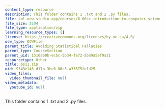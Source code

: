```yaml
---
content_type: resource
description: This folder contains 1 .txt and 2 .py files.
file: /ol-ocw-studio-app/courses/6-00sc-introduction-to-computer-science-and-programming-spring-2011/9543e146d17b3be086c3a33675fe1d25_ps11.zip
file_size: 3204
file_type: application/zip
learning_resource_types: []
license: https://creativecommons.org/licenses/by-nc-sa/4.0/
ocw_type: OCWFile
parent_title: Avoiding Statistical Fallacies
parent_type: CourseSection
parent_uid: 1516a60b-ecbc-5b34-fa72-5b89a5ef9a21
resourcetype: Other
title: ps11.zip
uid: 9543e146-d17b-3be0-86c3-a33675fe1d25
video_files:
  video_thumbnail_file: null
video_metadata:
  youtube_id: null
---
```

This folder contains 1 .txt and 2 .py files.